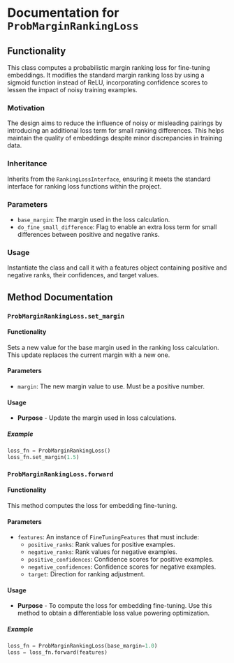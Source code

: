 # Documentation for `ProbMarginRankingLoss`

## Functionality

This class computes a probabilistic margin ranking loss for fine-tuning embeddings. It modifies the standard margin ranking loss by using a sigmoid function instead of ReLU, incorporating confidence scores to lessen the impact of noisy training examples.

### Motivation

The design aims to reduce the influence of noisy or misleading pairings by introducing an additional loss term for small ranking differences. This helps maintain the quality of embeddings despite minor discrepancies in training data.

### Inheritance

Inherits from the `RankingLossInterface`, ensuring it meets the standard interface for ranking loss functions within the project.

### Parameters

- `base_margin`: The margin used in the loss calculation.
- `do_fine_small_difference`: Flag to enable an extra loss term for small differences between positive and negative ranks.

### Usage

Instantiate the class and call it with a features object containing positive and negative ranks, their confidences, and target values.

## Method Documentation

### `ProbMarginRankingLoss.set_margin`

#### Functionality

Sets a new value for the base margin used in the ranking loss calculation. This update replaces the current margin with a new one.

#### Parameters

- `margin`: The new margin value to use. Must be a positive number.

#### Usage

- **Purpose** - Update the margin used in loss calculations.

##### Example

```python
loss_fn = ProbMarginRankingLoss()
loss_fn.set_margin(1.5)
```

### `ProbMarginRankingLoss.forward`

#### Functionality

This method computes the loss for embedding fine-tuning.

#### Parameters

- `features`: An instance of `FineTuningFeatures` that must include:
  - `positive_ranks`: Rank values for positive examples.
  - `negative_ranks`: Rank values for negative examples.
  - `positive_confidences`: Confidence scores for positive examples.
  - `negative_confidences`: Confidence scores for negative examples.
  - `target`: Direction for ranking adjustment.

#### Usage

- **Purpose** - To compute the loss for embedding fine-tuning. Use this method to obtain a differentiable loss value powering optimization.

##### Example

```python
loss_fn = ProbMarginRankingLoss(base_margin=1.0)
loss = loss_fn.forward(features)
```